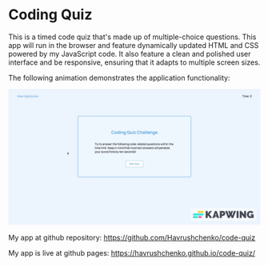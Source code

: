 # Coding Quiz

This is a timed code quiz that's made up of multiple-choice questions. This app will run in the browser and feature dynamically updated HTML and CSS powered by my JavaScript code. It also feature a clean and polished user interface and be responsive, ensuring that it adapts to multiple screen sizes.

The following animation demonstrates the application functionality:

![Demonstration of the Coding Quiz.](./assets/img/code-quiz.gif)

My app at github repository: https://github.com/Havrushchenko/code-quiz

My app is live at github pages: https://havrushchenko.github.io/code-quiz/

